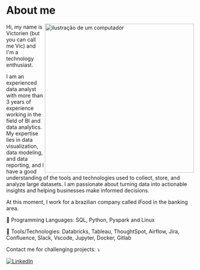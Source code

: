 # About me
<img src="https://raw.githubusercontent.com/MicaelliMedeiros/micaellimedeiros/master/image/computer-illustration.png" alt="ilustração de um computador" min-width="400px" max-width="400px" width="400px" align="right">

<p align="left"> 
  Hi, my name is Victorien (but you can call me Vic) and I'm a technology enthusiast.<br>
  
  I am an experienced data analyst with more than 3 years of experience working in the field of BI and data analytics. 
  My expertise lies in data visualization, data modeling, and data reporting, and I have a good understanding of the tools and technologies used to collect, store, and analyze large datasets. 
  I am passionate about turning data into actionable insights and helping businesses make informed decisions.<br>

  At this moment, I work for a brazilian company called iFood in the banking area.
</p>

<p align="left">
  🧮 Programming Languages: SQL, Python, Pyspark and Linux
</p>

<p align="left">
  💼 Tools/Technologies: Databricks, Tableau, ThoughtSpot, Airflow, Jira, Confluence, Slack, Vscode, Jupyter, Docker, Gitlab
</p>

<p align="left">
  Contact me for challenging projects: ⤵️
</p>

<p align="left">

  <a href="https://www.linkedin.com/in/gerardonago/" title="LinkedIn">
  <img src="https://img.shields.io/badge/-Linkedin-0e76a8?style=flat-square&logo=Linkedin&logoColor=white&link=LINK-DO-SEU-LINKEDIN" alt="LinkedIn"/></a>
</p>
